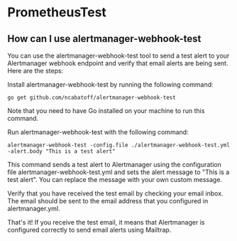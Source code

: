 # PrometheusTest

## How can I use alertmanager-webhook-test

You can use the alertmanager-webhook-test tool to send a test alert to your Alertmanager webhook endpoint and verify that email alerts are being sent. Here are the steps:

Install alertmanager-webhook-test by running the following command:

```
go get github.com/ncabatoff/alertmanager-webhook-test
```
Note that you need to have Go installed on your machine to run this command.

Run alertmanager-webhook-test with the following command:

```
alertmanager-webhook-test -config.file ./alertmanager-webhook-test.yml -alert.body "This is a test alert"
```
This command sends a test alert to Alertmanager using the configuration file alertmanager-webhook-test.yml and sets the alert message to "This is a test alert". You can replace the message with your own custom message.

Verify that you have received the test email by checking your email inbox. The email should be sent to the email address that you configured in alertmanager.yml.

That's it! If you receive the test email, it means that Alertmanager is configured correctly to send email alerts using Mailtrap.